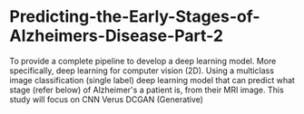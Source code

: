 # Predicting-the-Early-Stages-of-Alzheimers-Disease-Part-2
 To provide a complete pipeline to develop a deep learning model. More specifically, deep learning for computer vision (2D). Using a multiclass image classification (single label) deep learning model that can predict what stage (refer below) of Alzheimer's a patient is, from their MRI image.  This study will focus on CNN Verus DCGAN (Generative) 
